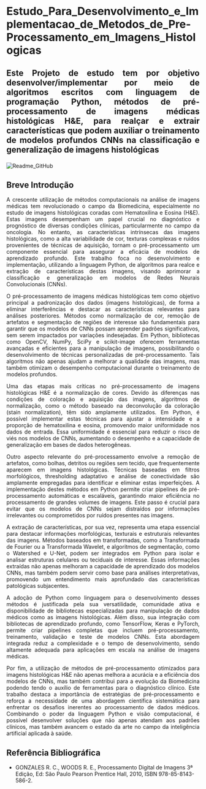 # <p align="justify">Estudo_Para_Desenvolvimento_e_Implementacao_de_Metodos_de_Pre-Processamento_em_Imagens_Histologicas
## <p align="justify">Este Projeto de estudo tem por objetivo desenvolver/implementar por meio de algoritmos escritos com linguagem de programação Python, métodos de pré-processamento de imagens médicas histológicas H&amp;E, para realçar e extrair características que podem auxiliar o treinamento de modelos profundos CNNs na classificação e generalização de imagens histológicas</p>

![Readme_GitHub](https://github.com/user-attachments/assets/46784791-ba98-404c-9cb9-6b5ea5010576)

## Breve Introdução

<p align="justify">A crescente utilização de métodos computacionais na análise de imagens médicas tem revolucionado o campo da Biomedicina, especialmente no estudo de imagens histológicas coradas com Hematoxilina e Eosina (H&E). Estas imagens desempenham um papel crucial no diagnóstico e prognóstico de diversas condições clínicas, particularmente no campo da oncologia. No entanto, as características intrínsecas das imagens histológicas, como a alta variabilidade de cor, texturas complexas e ruídos provenientes de técnicas de aquisição, tornam o pré-processamento um componente essencial para assegurar a eficácia de modelos de aprendizado profundo. Este trabalho foca no desenvolvimento e implementação, utilizando a linguagem Python, de algoritmos para realce e extração de características destas imagens, visando aprimorar a classificação e generalização em modelos de Redes Neurais Convolucionais (CNNs).</p>

<p align="justify">O pré-processamento de imagens médicas histológicas tem como objetivo principal a padronização dos dados (imagens histológicas), de forma a eliminar interferências e destacar as características relevantes para análises posteriores. Métodos como normalização de cor, remoção de artefatos e segmentação de regiões de interesse são fundamentais para garantir que os modelos de CNNs possam aprender padrões significativos, sem serem impactados por variações indesejadas. Em Python, bibliotecas como OpenCV, NumPy, SciPy e scikit-image oferecem ferramentas avançadas e eficientes para a manipulação de imagens, possibilitando o desenvolvimento de técnicas personalizadas de pré-processamento. Tais algoritmos não apenas ajudam a melhorar a qualidade das imagens, mas também otimizam o desempenho computacional durante o treinamento de modelos profundos.</p>

<p align="justify">Uma das etapas mais críticas no pré-processamento de imagens histológicas H&E é a normalização de cores. Devido às diferenças nas condições de coloração e aquisição das imagens, algoritmos de normalização, como o método baseado na deconvolução da coloração (stain normalization), têm sido amplamente utilizados. Em Python, é possível implementar estas técnicas para ajustar a intensidade e a proporção de hematoxilina e eosina, promovendo maior uniformidade nos dados de entrada. Essa uniformidade é essencial para reduzir o risco de viés nos modelos de CNNs, aumentando o desempenho e a capacidade de generalização em bases de dados heterogêneas.</p>

<p align="justify">Outro aspecto relevante do pré-processamento envolve a remoção de artefatos, como bolhas, detritos ou regiões sem tecido, que frequentemente aparecem em imagens histológicas. Técnicas baseadas em filtros morfológicos, thresholding adaptativo e análise de conectividade são amplamente empregadas para identificar e eliminar estas imperfeições. A implementação destes métodos em Python permite criar pipelines de pré-processamento automáticas e escaláveis, garantindo maior eficiência no processamento de grandes volumes de imagens. Este passo é crucial para evitar que os modelos de CNNs sejam distraídos por informações irrelevantes ou comprometidos por ruídos presentes nas imagens.</p>

<p align="justify">A extração de características, por sua vez, representa uma etapa essencial para destacar informações morfológicas, texturais e estruturais relevantes das imagens. Métodos baseados em transformadas, como a Transformada de Fourier ou a Transformada Wavelet, e algoritmos de segmentação, como o Watershed e U-Net, podem ser integrados em Python para isolar e analisar estruturas celulares ou teciduais de interesse. Essas informações extraídas não apenas melhoram a capacidade de aprendizado dos modelos CNNs, mas também podem servir como base para análises interpretativas, promovendo um entendimento mais aprofundado das características patológicas subjacentes.</p>

<p align="justify">A adoção de Python como linguagem para o desenvolvimento desses métodos é justificada pela sua versatilidade, comunidade ativa e disponibilidade de bibliotecas especializadas para manipulação de dados médicos como as imagens histológicas. Além disso, sua integração com bibliotecas de aprendizado profundo, como TensorFlow, Keras e PyTorch, permite criar pipelines completas que incluem pré-processamento, treinamento, validação e teste de modelos CNNs. Esta abordagem integrada reduz a complexidade e o tempo de desenvolvimento, sendo altamente adequada para aplicações em escala na análise de imagens médicas.</p>

<p align="justify">Por fim, a utilização de métodos de pré-processamento otimizados para imagens histológicas H&E não apenas melhora a acurácia e a eficiência dos modelos de CNNs, mas também contribui para a evolução da Biomedicina podendo tendo o auxílio de ferramentas para o diagnóstico clínico. Este trabalho destaca a importância de estratégias de pré-processamento e reforça a necessidade de uma abordagem científica sistemática para enfrentar os desafios inerentes ao processamento de dados médicos. Combinando o poder da linguagem Python e visão computacional, é possível desenvolver soluções que não apenas atendam aos padrões clínicos, mas também avancem o estado da arte no campo da inteligência artificial aplicada à saúde.</p>

## Referência Bibliográfica

* GONZALES R. C., WOODS R. E., Processamento Digital de Imagens 3ª Edição, Ed: São Paulo Pearson Prentice Hall, 2010, ISBN 978-85-8143-586-2.
